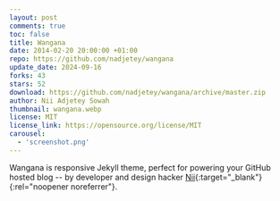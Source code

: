 ```yaml
---
layout: post
comments: true
toc: false
title: Wangana
date: 2014-02-20 20:00:00 +01:00
repo: https://github.com/nadjetey/wangana
update_date: 2024-09-16
forks: 43
stars: 52
download: https://github.com/nadjetey/wangana/archive/master.zip
author: Nii Adjetey Sowah
thumbnail: wangana.webp
license: MIT
license_link: https://opensource.org/license/MIT
carousel:
  - 'screenshot.png'
---
```


Wangana is responsive Jekyll theme, perfect for powering your GitHub hosted blog -- by developer and design hacker [Nii](https://twitter.com/_nadjetey){:target="_blank"}{:rel="noopener noreferrer"}.
